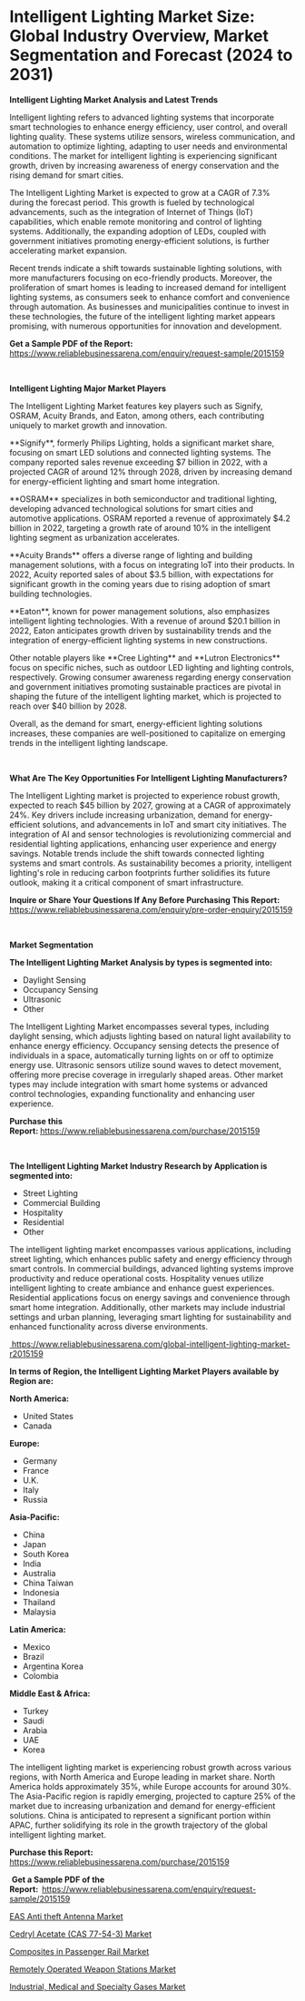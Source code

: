 <p><h1>Intelligent Lighting Market Size: Global Industry Overview, Market Segmentation and Forecast (2024 to 2031)</h1></p><p><strong>Intelligent Lighting Market Analysis and Latest Trends</strong></p>
<p><p>Intelligent lighting refers to advanced lighting systems that incorporate smart technologies to enhance energy efficiency, user control, and overall lighting quality. These systems utilize sensors, wireless communication, and automation to optimize lighting, adapting to user needs and environmental conditions. The market for intelligent lighting is experiencing significant growth, driven by increasing awareness of energy conservation and the rising demand for smart cities.</p><p>The Intelligent Lighting Market is expected to grow at a CAGR of 7.3% during the forecast period. This growth is fueled by technological advancements, such as the integration of Internet of Things (IoT) capabilities, which enable remote monitoring and control of lighting systems. Additionally, the expanding adoption of LEDs, coupled with government initiatives promoting energy-efficient solutions, is further accelerating market expansion.</p><p>Recent trends indicate a shift towards sustainable lighting solutions, with more manufacturers focusing on eco-friendly products. Moreover, the proliferation of smart homes is leading to increased demand for intelligent lighting systems, as consumers seek to enhance comfort and convenience through automation. As businesses and municipalities continue to invest in these technologies, the future of the intelligent lighting market appears promising, with numerous opportunities for innovation and development.</p></p>
<p><strong>Get a Sample PDF of the Report:&nbsp;</strong> <a href="https://www.reliablebusinessarena.com/enquiry/request-sample/2015159?utm_campaign=1726&utm_medium=2&utm_source=Github&utm_content=ia&utm_term=27102024&utm_id=intelligent-lighting">https://www.reliablebusinessarena.com/enquiry/request-sample/2015159</a></p>
<p>&nbsp;</p>
<p><strong>Intelligent Lighting Major Market Players</strong></p>
<p><p>The Intelligent Lighting Market features key players such as Signify, OSRAM, Acuity Brands, and Eaton, among others, each contributing uniquely to market growth and innovation. </p><p>**Signify**, formerly Philips Lighting, holds a significant market share, focusing on smart LED solutions and connected lighting systems. The company reported sales revenue exceeding $7 billion in 2022, with a projected CAGR of around 12% through 2028, driven by increasing demand for energy-efficient lighting and smart home integration.</p><p>**OSRAM** specializes in both semiconductor and traditional lighting, developing advanced technological solutions for smart cities and automotive applications. OSRAM reported a revenue of approximately $4.2 billion in 2022, targeting a growth rate of around 10% in the intelligent lighting segment as urbanization accelerates.</p><p>**Acuity Brands** offers a diverse range of lighting and building management solutions, with a focus on integrating IoT into their products. In 2022, Acuity reported sales of about $3.5 billion, with expectations for significant growth in the coming years due to rising adoption of smart building technologies.</p><p>**Eaton**, known for power management solutions, also emphasizes intelligent lighting technologies. With a revenue of around $20.1 billion in 2022, Eaton anticipates growth driven by sustainability trends and the integration of energy-efficient lighting systems in new constructions.</p><p>Other notable players like **Cree Lighting** and **Lutron Electronics** focus on specific niches, such as outdoor LED lighting and lighting controls, respectively. Growing consumer awareness regarding energy conservation and government initiatives promoting sustainable practices are pivotal in shaping the future of the intelligent lighting market, which is projected to reach over $40 billion by 2028. </p><p>Overall, as the demand for smart, energy-efficient lighting solutions increases, these companies are well-positioned to capitalize on emerging trends in the intelligent lighting landscape.</p></p>
<p>&nbsp;</p>
<p><strong>What Are The Key Opportunities For Intelligent Lighting Manufacturers?</strong></p>
<p><p>The Intelligent Lighting market is projected to experience robust growth, expected to reach $45 billion by 2027, growing at a CAGR of approximately 24%. Key drivers include increasing urbanization, demand for energy-efficient solutions, and advancements in IoT and smart city initiatives. The integration of AI and sensor technologies is revolutionizing commercial and residential lighting applications, enhancing user experience and energy savings. Notable trends include the shift towards connected lighting systems and smart controls. As sustainability becomes a priority, intelligent lighting's role in reducing carbon footprints further solidifies its future outlook, making it a critical component of smart infrastructure.</p></p>
<p><strong>Inquire or Share Your Questions If Any Before Purchasing This Report:</strong> <a href="https://www.reliablebusinessarena.com/enquiry/pre-order-enquiry/2015159?utm_campaign=1726&utm_medium=2&utm_source=Github&utm_content=ia&utm_term=27102024&utm_id=intelligent-lighting">https://www.reliablebusinessarena.com/enquiry/pre-order-enquiry/2015159</a></p>
<p>&nbsp;</p>
<p><strong>Market Segmentation</strong></p>
<p><strong>The Intelligent Lighting Market Analysis by types is segmented into:</strong></p>
<p><ul><li>Daylight Sensing</li><li>Occupancy Sensing</li><li>Ultrasonic</li><li>Other</li></ul></p>
<p><p>The Intelligent Lighting Market encompasses several types, including daylight sensing, which adjusts lighting based on natural light availability to enhance energy efficiency. Occupancy sensing detects the presence of individuals in a space, automatically turning lights on or off to optimize energy use. Ultrasonic sensors utilize sound waves to detect movement, offering more precise coverage in irregularly shaped areas. Other market types may include integration with smart home systems or advanced control technologies, expanding functionality and enhancing user experience.</p></p>
<p><strong>Purchase this Report:&nbsp;</strong><a href="https://www.reliablebusinessarena.com/purchase/2015159?utm_campaign=1726&utm_medium=2&utm_source=Github&utm_content=ia&utm_term=27102024&utm_id=intelligent-lighting">https://www.reliablebusinessarena.com/purchase/2015159</a></p>
<p>&nbsp;</p>
<p><strong>The Intelligent Lighting Market Industry Research by Application is segmented into:</strong></p>
<p><ul><li>Street Lighting</li><li>Commercial Building</li><li>Hospitality</li><li>Residential</li><li>Other</li></ul></p>
<p><p>The intelligent lighting market encompasses various applications, including street lighting, which enhances public safety and energy efficiency through smart controls. In commercial buildings, advanced lighting systems improve productivity and reduce operational costs. Hospitality venues utilize intelligent lighting to create ambiance and enhance guest experiences. Residential applications focus on energy savings and convenience through smart home integration. Additionally, other markets may include industrial settings and urban planning, leveraging smart lighting for sustainability and enhanced functionality across diverse environments.</p></p>
<p><a href="https://www.reliablebusinessarena.com/global-intelligent-lighting-market-r2015159?utm_campaign=1726&utm_medium=2&utm_source=Github&utm_content=ia&utm_term=27102024&utm_id=intelligent-lighting">&nbsp;https://www.reliablebusinessarena.com/global-intelligent-lighting-market-r2015159</a></p>
<p><strong>In terms of Region, the Intelligent Lighting Market Players available by Region are:</strong></p>
<p>
    <p> <strong> North America: </strong>
        <ul>
            <li>United States</li>
            <li>Canada</li>
        </ul>
        </p> 
    <p> <strong> Europe: </strong>
        <ul>
            <li>Germany</li>
            <li>France</li>
            <li>U.K.</li>
            <li>Italy</li>
            <li>Russia</li>
        </ul>
        </p> 
    <p> <strong> Asia-Pacific: </strong>
        <ul>
            <li>China</li>
            <li>Japan</li>
            <li>South Korea</li>
            <li>India</li>
            <li>Australia</li>
            <li>China Taiwan</li>
            <li>Indonesia</li>
            <li>Thailand</li>
            <li>Malaysia</li>
        </ul>
        </p> 
    <p> <strong> Latin America: </strong>
        <ul>
            <li>Mexico</li>
            <li>Brazil</li>
            <li>Argentina Korea</li>
            <li>Colombia</li>
        </ul>
        </p> 
    <p> <strong> Middle East & Africa: </strong>
        <ul>
            <li>Turkey</li>
            <li>Saudi</li>
            <li>Arabia</li>
            <li>UAE</li>
            <li>Korea</li>
        </ul>
    </p>
    </p>
<p><p>The intelligent lighting market is experiencing robust growth across various regions, with North America and Europe leading in market share. North America holds approximately 35%, while Europe accounts for around 30%. The Asia-Pacific region is rapidly emerging, projected to capture 25% of the market due to increasing urbanization and demand for energy-efficient solutions. China is anticipated to represent a significant portion within APAC, further solidifying its role in the growth trajectory of the global intelligent lighting market.</p></p>
<p><strong>Purchase this Report: </strong><a href="https://www.reliablebusinessarena.com/purchase/2015159?utm_campaign=1726&utm_medium=2&utm_source=Github&utm_content=ia&utm_term=27102024&utm_id=intelligent-lighting">https://www.reliablebusinessarena.com/purchase/2015159</a></p>
<p>&nbsp;<strong>Get a Sample PDF of the Report:&nbsp;&nbsp;</strong><a href="https://www.reliablebusinessarena.com/enquiry/request-sample/2015159?utm_campaign=1726&utm_medium=2&utm_source=Github&utm_content=ia&utm_term=27102024&utm_id=intelligent-lighting">https://www.reliablebusinessarena.com/enquiry/request-sample/2015159</a></p>
<p><strong></strong></p>
<p><p><a href="https://github.com/abbislposival/Market-Research-Report-List-1/blob/main/eas-anti-theft-antenna-market.md?utm_campaign=1726&utm_medium=2&utm_source=Github&utm_content=ia&utm_term=27102024&utm_id=intelligent-lighting">EAS Anti theft Antenna Market</a></p><p><a href="https://www.linkedin.com/pulse/cedryl-acetate-cas-77-54-3-mosaic-piecing-together-global-market-lh5mf?utm_campaign=1726&utm_medium=2&utm_source=Github&utm_content=ia&utm_term=27102024&utm_id=intelligent-lighting">Cedryl Acetate (CAS 77-54-3) Market</a></p><p><a href="https://www.linkedin.com/pulse/top-trends-transforming-composites-passenger-rail-market-2024-ocrgf?utm_campaign=1726&utm_medium=2&utm_source=Github&utm_content=ia&utm_term=27102024&utm_id=intelligent-lighting">Composites in Passenger Rail Market</a></p><p><a href="https://www.linkedin.com/pulse/remotely-operated-weapon-stations-market-outlook-forecast-from-zpwmf?utm_campaign=1726&utm_medium=2&utm_source=Github&utm_content=ia&utm_term=27102024&utm_id=intelligent-lighting">Remotely Operated Weapon Stations Market</a></p><p><a href="https://www.linkedin.com/pulse/market-insights-global-industrial-medical-specialty-gases-forecast-zsqif?utm_campaign=1726&utm_medium=2&utm_source=Github&utm_content=ia&utm_term=27102024&utm_id=intelligent-lighting">Industrial, Medical and Specialty Gases Market</a></p></p>
